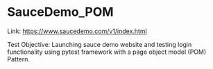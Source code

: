 # SauceDemo_POM

Link: https://www.saucedemo.com/v1/index.html

Test Objective:
Launching sauce demo website and testing login functionality using pytest framework with a page object model (POM) Pattern.
